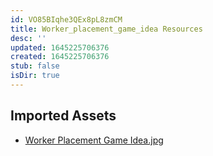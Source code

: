 ```yaml
---
id: VO85BIqhe3QEx8pL8zmCM
title: Worker_placement_game_idea Resources
desc: ''
updated: 1645225706376
created: 1645225706376
stub: false
isDir: true
---
```

## Imported Assets
- [Worker Placement Game Idea.jpg](/assets/worker-placement-game-idea.jpg)
